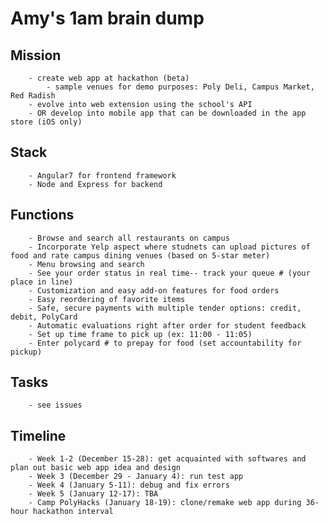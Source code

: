 # Amy's 1am brain dump
## Mission
        - create web app at hackathon (beta)
            - sample venues for demo purposes: Poly Deli, Campus Market, Red Radish
        - evolve into web extension using the school's API
        - OR develop into mobile app that can be downloaded in the app store (iOS only)
        
## Stack
        - Angular7 for frontend framework
        - Node and Express for backend 

## Functions
        - Browse and search all restaurants on campus
        - Incorporate Yelp aspect where studnets can upload pictures of food and rate campus dining venues (based on 5-star meter)
        - Menu browsing and search
        - See your order status in real time-- track your queue # (your place in line)
        - Customization and easy add-on features for food orders
        - Easy reordering of favorite items
        - Safe, secure payments with multiple tender options: credit, debit, PolyCard
        - Automatic evaluations right after order for student feedback
        - Set up time frame to pick up (ex: 11:00 - 11:05)
        - Enter polycard # to prepay for food (set accountability for pickup)
    
## Tasks
        - see issues
            
## Timeline
        - Week 1-2 (December 15-28): get acquainted with softwares and plan out basic web app idea and design
        - Week 3 (December 29 - January 4): run test app
        - Week 4 (January 5-11): debug and fix errors
        - Week 5 (January 12-17): TBA
        - Camp PolyHacks (January 18-19): clone/remake web app during 36-hour hackathon interval

